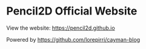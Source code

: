 
# Pencil2D Official Website

View the website: <https://pencil2d.github.io>
 
Powered by <https://github.com/lorepirri/cayman-blog>
